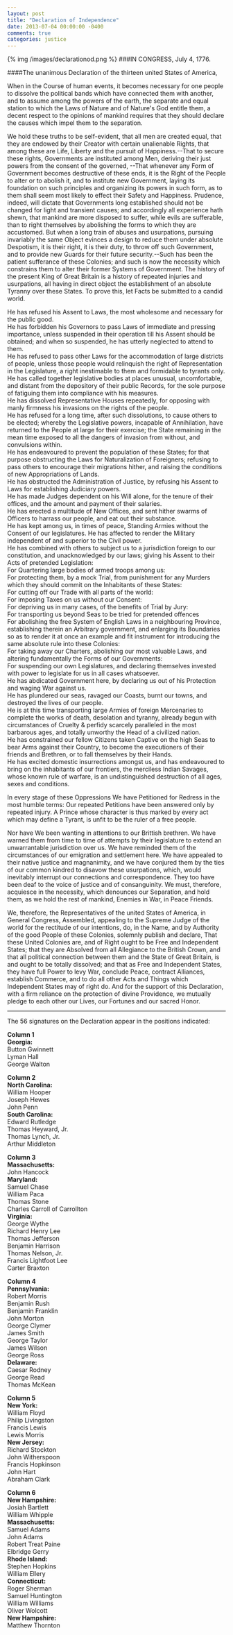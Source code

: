 ```yaml
---
layout: post
title: "Declaration of Independence"
date: 2013-07-04 00:00:00 -0400
comments: true
categories: justice
---
```

{% img /images/declarationod.png %}
###IN CONGRESS, July 4, 1776.  

####The unanimous Declaration of the thirteen united States of America,<!--more-->  

When in the Course of human events, it becomes necessary for one people to dissolve the political bands which have connected them with another, and to assume among the powers of the earth, the separate and equal station to which the Laws of Nature and of Nature's God entitle them, a decent respect to the opinions of mankind requires that they should declare the causes which impel them to the separation.  
  
We hold these truths to be self-evident, that all men are created equal, that they are endowed by their Creator with certain unalienable Rights, that among these are Life, Liberty and the pursuit of Happiness.--That to secure these rights, Governments are instituted among Men, deriving their just powers from the consent of the governed, --That whenever any Form of Government becomes destructive of these ends, it is the Right of the People to alter or to abolish it, and to institute new Government, laying its foundation on such principles and organizing its powers in such form, as to them shall seem most likely to effect their Safety and Happiness. Prudence, indeed, will dictate that Governments long established should not be changed for light and transient causes; and accordingly all experience hath shewn, that mankind are more disposed to suffer, while evils are sufferable, than to right themselves by abolishing the forms to which they are accustomed. But when a long train of abuses and usurpations, pursuing invariably the same Object evinces a design to reduce them under absolute Despotism, it is their right, it is their duty, to throw off such Government, and to provide new Guards for their future security.--Such has been the patient sufferance of these Colonies; and such is now the necessity which constrains them to alter their former Systems of Government. The history of the present King of Great Britain is a history of repeated injuries and usurpations, all having in direct object the establishment of an absolute Tyranny over these States. To prove this, let Facts be submitted to a candid world.  
  
  He has refused his Assent to Laws, the most wholesome and necessary for the public good.  
  He has forbidden his Governors to pass Laws of immediate and pressing importance, unless suspended in their operation till his Assent should be obtained; and when so suspended, he has utterly neglected to attend to them.  
  He has refused to pass other Laws for the accommodation of large districts of people, unless those people would relinquish the right of Representation in the Legislature, a right inestimable to them and formidable to tyrants only.  
  He has called together legislative bodies at places unusual, uncomfortable, and distant from the depository of their public Records, for the sole purpose of fatiguing them into compliance with his measures.  
  He has dissolved Representative Houses repeatedly, for opposing with manly firmness his invasions on the rights of the people.  
  He has refused for a long time, after such dissolutions, to cause others to be elected; whereby the Legislative powers, incapable of Annihilation, have returned to the People at large for their exercise; the State remaining in the mean time exposed to all the dangers of invasion from without, and convulsions within.  
  He has endeavoured to prevent the population of these States; for that purpose obstructing the Laws for Naturalization of Foreigners; refusing to pass others to encourage their migrations hither, and raising the conditions of new Appropriations of Lands.  
  He has obstructed the Administration of Justice, by refusing his Assent to Laws for establishing Judiciary powers.  
  He has made Judges dependent on his Will alone, for the tenure of their offices, and the amount and payment of their salaries.  
  He has erected a multitude of New Offices, and sent hither swarms of Officers to harrass our people, and eat out their substance.  
  He has kept among us, in times of peace, Standing Armies without the Consent of our legislatures.
  He has affected to render the Military independent of and superior to the Civil power.  
  He has combined with others to subject us to a jurisdiction foreign to our constitution, and unacknowledged by our laws; giving his Assent to their Acts of pretended Legislation:  
  For Quartering large bodies of armed troops among us:  
  For protecting them, by a mock Trial, from punishment for any Murders which they should commit on the Inhabitants of these States:  
  For cutting off our Trade with all parts of the world:  
  For imposing Taxes on us without our Consent:  
  For depriving us in many cases, of the benefits of Trial by Jury:  
  For transporting us beyond Seas to be tried for pretended offences  
  For abolishing the free System of English Laws in a neighbouring Province, establishing therein an Arbitrary government, and enlarging its Boundaries so as to render it at once an example and fit instrument for introducing the same absolute rule into these Colonies:  
  For taking away our Charters, abolishing our most valuable Laws, and altering fundamentally the Forms of our Governments:  
  For suspending our own Legislatures, and declaring themselves invested with power to legislate for us in all cases whatsoever.  
  He has abdicated Government here, by declaring us out of his Protection and waging War against us.  
  He has plundered our seas, ravaged our Coasts, burnt our towns, and destroyed the lives of our people.  
  He is at this time transporting large Armies of foreign Mercenaries to complete the works of death, desolation and tyranny, already begun with circumstances of Cruelty & perfidy scarcely paralleled in the most barbarous ages, and totally unworthy the Head of a civilized nation.  
  He has constrained our fellow Citizens taken Captive on the high Seas to bear Arms against their Country, to become the executioners of their friends and Brethren, or to fall themselves by their Hands.  
  He has excited domestic insurrections amongst us, and has endeavoured to bring on the inhabitants of our frontiers, the merciless Indian Savages, whose known rule of warfare, is an undistinguished destruction of all ages, sexes and conditions.  
  
In every stage of these Oppressions We have Petitioned for Redress in the most humble terms: Our repeated Petitions have been answered only by repeated injury. A Prince whose character is thus marked by every act which may define a Tyrant, is unfit to be the ruler of a free people.  
  
Nor have We been wanting in attentions to our Brittish brethren. We have warned them from time to time of attempts by their legislature to extend an unwarrantable jurisdiction over us. We have reminded them of the circumstances of our emigration and settlement here. We have appealed to their native justice and magnanimity, and we have conjured them by the ties of our common kindred to disavow these usurpations, which, would inevitably interrupt our connections and correspondence. They too have been deaf to the voice of justice and of consanguinity. We must, therefore, acquiesce in the necessity, which denounces our Separation, and hold them, as we hold the rest of mankind, Enemies in War, in Peace Friends.  
  
We, therefore, the Representatives of the united States of America, in General Congress, Assembled, appealing to the Supreme Judge of the world for the rectitude of our intentions, do, in the Name, and by Authority of the good People of these Colonies, solemnly publish and declare, That these United Colonies are, and of Right ought to be Free and Independent States; that they are Absolved from all Allegiance to the British Crown, and that all political connection between them and the State of Great Britain, is and ought to be totally dissolved; and that as Free and Independent States, they have full Power to levy War, conclude Peace, contract Alliances, establish Commerce, and to do all other Acts and Things which Independent States may of right do. And for the support of this Declaration, with a firm reliance on the protection of divine Providence, we mutually pledge to each other our Lives, our Fortunes and our sacred Honor.  
  
---------------------------------------------------
The 56 signatures on the Declaration appear in the positions indicated:  
  
**Column 1**  
**Georgia:**  
   Button Gwinnett  
   Lyman Hall  
   George Walton  
  
**Column 2**  
**North Carolina:**  
   William Hooper  
   Joseph Hewes  
   John Penn  
**South Carolina:**  
   Edward Rutledge  
   Thomas Heyward, Jr.  
   Thomas Lynch, Jr.  
   Arthur Middleton  
  
**Column 3**  
**Massachusetts:**  
John Hancock  
**Maryland:**  
Samuel Chase  
William Paca  
Thomas Stone  
Charles Carroll of Carrollton  
**Virginia:**  
George Wythe  
Richard Henry Lee  
Thomas Jefferson  
Benjamin Harrison  
Thomas Nelson, Jr.  
Francis Lightfoot Lee  
Carter Braxton  
  
**Column 4**  
**Pennsylvania:**  
   Robert Morris  
   Benjamin Rush  
   Benjamin Franklin  
   John Morton  
   George Clymer  
   James Smith  
   George Taylor  
   James Wilson  
   George Ross  
**Delaware:**  
   Caesar Rodney  
   George Read  
   Thomas McKean  
  
**Column 5**  
**New York:**  
   William Floyd  
   Philip Livingston  
   Francis Lewis  
   Lewis Morris  
**New Jersey:**  
   Richard Stockton  
   John Witherspoon  
   Francis Hopkinson  
   John Hart  
   Abraham Clark  
  
**Column 6**  
**New Hampshire:**  
   Josiah Bartlett  
   William Whipple  
**Massachusetts:**  
   Samuel Adams  
   John Adams  
   Robert Treat Paine  
   Elbridge Gerry  
**Rhode Island:**  
   Stephen Hopkins  
   William Ellery  
**Connecticut:**  
   Roger Sherman  
   Samuel Huntington  
   William Williams  
   Oliver Wolcott  
**New Hampshire:**  
   Matthew Thornton  